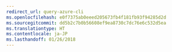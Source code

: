 ```yaml
---
redirect_url: query-azure-cli
ms.openlocfilehash: e0f7375ab0eeed205673fb4f181fb93f94285d2d
ms.sourcegitcommit: dd5b2c7b0b56608ef9ea8730c7dc76e6c532d5ea
ms.translationtype: HT
ms.contentlocale: ja-JP
ms.lasthandoff: 01/26/2018
---
```

